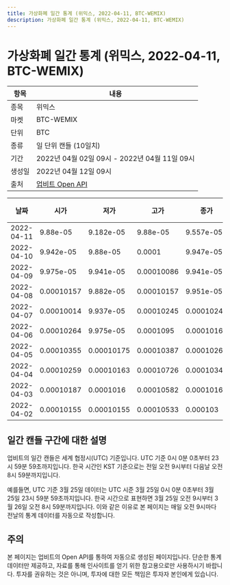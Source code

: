 ```yaml
---
title: 가상화폐 일간 통계 (위믹스, 2022-04-11, BTC-WEMIX)
description: 가상화폐 일간 통계 (위믹스, 2022-04-11, BTC-WEMIX)
---
```



가상화폐 일간 통계 (위믹스, 2022-04-11, BTC-WEMIX)
===

|항목|내용|
|--|--|
|종목|위믹스|
|마켓|BTC-WEMIX|
|단위|BTC|
|종류|일 단위 캔들 (10일치)|
|기간|2022년 04월 02일 09시 - 2022년 04월 11일 09시|
|생성일|2022년 04월 12일 09시|
|출처|[업비트 Open API](https://docs.upbit.com)|


|날짜|시가|저가|고가|종가|비고|
|--|--|--|--|--|--|
|2022-04-11|9.88e-05|9.182e-05|9.88e-05|9.557e-05|    |
|2022-04-10|9.942e-05|9.88e-05|0.0001|9.947e-05|    |
|2022-04-09|9.975e-05|9.941e-05|0.00010086|9.941e-05|    |
|2022-04-08|0.00010157|9.882e-05|0.00010157|9.951e-05|    |
|2022-04-07|0.00010014|9.937e-05|0.00010245|0.00010245|    |
|2022-04-06|0.00010264|9.975e-05|0.0001095|0.00010169|    |
|2022-04-05|0.00010355|0.00010175|0.00010387|0.00010264|    |
|2022-04-04|0.00010259|0.00010163|0.00010726|0.0001034|    |
|2022-04-03|0.00010187|0.0001016|0.00010582|0.0001016|    |
|2022-04-02|0.00010155|0.00010155|0.00010533|0.000103|    |


일간 캔들 구간에 대한 설명
---


업비트의 일간 캔들은 세계 협정시(UTC) 기준입니다. 
UTC 기준 0시 0분 0초부터 23시 59분 59초까지입니다. 
한국 시간인 KST 기준으로는 전일 오전 9시부터 다음날 오전 8시 59분까지입니다. 


예를들면, UTC 기준 3월 25일 데이터는 UTC 시준 3월 25일 0시 0분 0초부터 3월 25일 23시 59분 59초까지입니다. 
한국 시간으로 표현하면 3월 25일 오전 9시부터 3월 26일 오전 8시 59분까지입니다. 
이와 같은 이유로 본 페이지는 매일 오전 9시마다 전날의 통계 데이터를 자동으로 작성합니다. 


주의
---


본 페이지는 업비트의 Open API를 통하여 자동으로 생성된 페이지입니다. 
단순한 통계 데이터만 제공하고, 자료를 통해 인사이트를 얻기 위한 참고용으로만 사용하시기 바랍니다. 
투자를 권유하는 것은 아니며, 투자에 대한 모든 책임은 투자자 본인에게 있습니다. 
